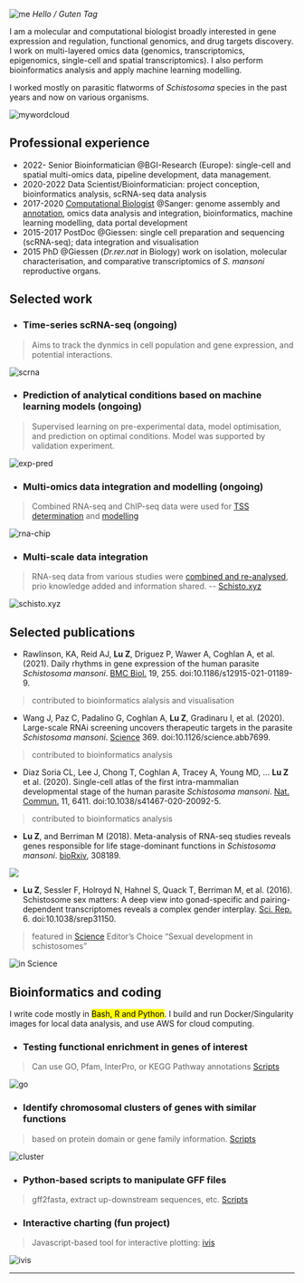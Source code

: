 ![me](/images/zl.png) *Hello / Guten Tag*

I am a molecular and computational biologist broadly interested in gene expression and regulation, functional genomics, and drug targets discovery. I work on multi-layered omics data (genomics, transcriptomics, epigenomics, single-cell and spatial transcriptomics). I also perform bioinformatics analysis and apply machine learning modelling.

I worked mostly on parasitic flatworms of *Schistosoma* species in the past years and now on various organisms.

![mywordcloud](/images/wordcloud2.png)

## Professional experience

- 2022- Senior Bioinformatician @BGI-Research (Europe): single-cell and spatial multi-omics data, pipeline development, data management. 
- 2020-2022 Data Scientist/Bioinformatician: project conception, bioinformatics analysis, scRNA-seq data analysis   
- 2017-2020 [Computational Biologist](https://www.sanger.ac.uk/person/lu-zhigang/) @Sanger: genome assembly and [annotation](https://zglu.github.io/html_slides_charts/v7-annotation.html#/), omics data analysis and integration, bioinformatics, machine learning modelling, data portal development
- 2015-2017 PostDoc @Giessen: single cell preparation and sequencing (scRNA-seq); data integration and visualisation
- 2015 PhD @Giessen (*Dr.rer.nat* in Biology) work on isolation, molecular characterisation, and comparative transcriptomics of *S. mansoni* reproductive organs. 

## Selected work 

- ### Time-series scRNA-seq (ongoing)

> Aims to track the dynmics in cell population and gene expression, and potential interactions.

![scrna](/images/sc1.png)

- ### Prediction of analytical conditions based on machine learning models (ongoing)

> Supervised learning on pre-experimental data, model optimisation, and prediction on optimal conditions. Model was supported by validation experiment.

![exp-pred](/images/desp.png)

- ### Multi-omics data integration and modelling (ongoing)
> Combined RNA-seq and ChIP-seq data were used for [TSS determination](https://zglu.github.io/html_slides_charts/tss_isoseq_chipseq.html) and [modelling](https://zglu.github.io/html_slides_charts/modelling-chipseq-rnaseq.html#/)

![rna-chip](/images/rna-chip.png)

- ### Multi-scale data integration
> RNA-seq data from various studies were [combined and re-analysed](https://zglu.github.io/html_slides_charts/rnaseq-expression.html#slide=1), prio knowledge added and information shared. -- [Schisto.xyz](https://schisto.xyz)

![schisto.xyz](/images/logo-v7.jpg)

## Selected publications

- Rawlinson, KA, Reid AJ, **Lu Z**, Driguez P, Wawer A, Coghlan A, et al. (2021). Daily rhythms in gene expression of the human parasite *Schistosoma mansoni*. [BMC Biol.](https://bmcbiol.biomedcentral.com/articles/10.1186/s12915-021-01189-9) 19, 255. doi:10.1186/s12915-021-01189-9.
> contributed to bioinformatics alalysis and visualisation

- Wang J, Paz C, Padalino G, Coghlan A, **Lu Z**, Gradinaru I, et al. (2020). Large-scale RNAi screening uncovers therapeutic targets in the parasite *Schistosoma mansoni*. [Science](https://www.science.org/doi/10.1126/science.abb7699) 369. doi:10.1126/science.abb7699.
> contributed to bioinformatics analysis

- Diaz Soria CL, Lee J, Chong T, Coghlan A, Tracey A, Young MD, ... **Lu Z** et al. (2020). Single-cell atlas of the first intra-mammalian developmental stage of the human parasite *Schistosoma mansoni*. [Nat. Commun.](https://www.nature.com/articles/s41467-020-20092-5) 11, 6411. doi:10.1038/s41467-020-20092-5.
>contributed to bioinformatics analysis

- **Lu Z**, and Berriman M (2018). Meta-analysis of RNA-seq studies reveals genes responsible for life stage-dominant functions in *Schistosoma mansoni*. [bioRxiv](https://www.biorxiv.org/content/10.1101/308189v1.full), 308189.

![](https://www.biorxiv.org/content/biorxiv/early/2018/04/25/308189/F2.medium.gif)

- **Lu Z**, Sessler F, Holroyd N, Hahnel S, Quack T, Berriman M, et al. (2016). Schistosome sex matters: A deep view into gonad-specific and pairing-dependent transcriptomes reveals a complex gender interplay. [Sci. Rep.](https://www.nature.com/articles/srep31150) 6. doi:10.1038/srep31150.
>featured in [Science](https://www.science.org/doi/10.1126/science.2016.353.6304.twil) Editor’s Choice “Sexual development in schistosomes”

![in Science](/images/in-science.png)

## Bioinformatics and coding

I write code mostly in <mark>Bash, R and Python</mark>. I build and run Docker/Singularity images for local data analysis, and use AWS for cloud computing.

- ### Testing functional enrichment in genes of interest
>Can use GO, Pfam, InterPro, or KEGG Pathway annotations [Scripts](https://github.com/zglu/Gene-function-enrichment)

![go](/images/go-bar.png)

- ### Identify chromosomal clusters of genes with similar functions
>based on protein domain or gene family information. [Scripts](https://github.com/zglu/FunctionalClusters_adjacentGenes) 

![cluster](/images/clusters.png)

- ### Python-based scripts to manipulate GFF files
>gff2fasta, extract up-downstream sequences, etc. [Scripts](https://github.com/zglu/Scripts_Bioinfo/tree/master/Python)

- ### Interactive charting (fun project)
>Javascript-based tool for interactive plotting: [ivis](https://ivis.netlify.app)

![ivis](/images/ivis.png)

---
